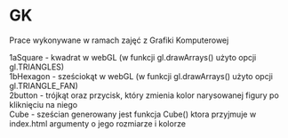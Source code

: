 # GK
Prace wykonywane w ramach zajęć z Grafiki Komputerowej  

1aSquare - kwadrat w webGL (w funkcji gl.drawArrays() użyto opcji gl.TRIANGLES)  
1bHexagon - sześciokąt w webGL (w funkcji gl.drawArrays() użyto opcji gl.TRIANGLE_FAN)  
2button - trójkąt oraz przycisk, który zmienia kolor narysowanej figury po kliknięciu na niego   
Cube - sześcian generowany jest funkcja Cube() ktora przyjmuje w index.html argumenty o jego rozmiarze i kolorze

